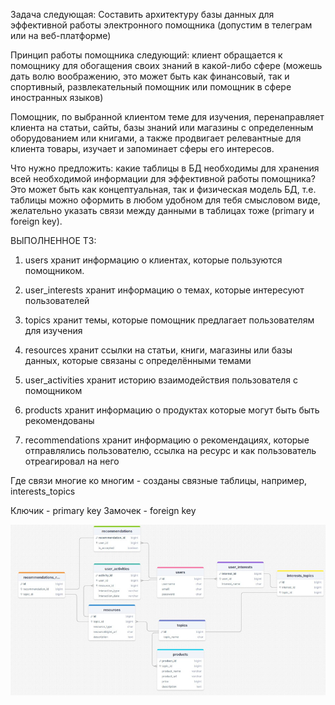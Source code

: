 Задача следующая:
Составить архитектуру базы данных для эффективной работы электронного помощника (допустим в телеграм или на
веб-платформе)

Принцип работы помощника следующий:
клиент обращается к помощнику для обогащения своих знаний в какой-либо сфере
(можешь дать волю воображению, это может быть как финансовый, так и спортивный, развлекательный помощник или помощник в
сфере иностранных языков)

Помощник, по выбранной клиентом теме для изучения, перенаправляет клиента на статьи, сайты, базы знаний или магазины с
определенным оборудованием или книгами, а также продвигает релевантные для клиента товары, изучает и запоминает сферы
его интересов.

Что нужно предложить:
какие таблицы в БД необходимы для хранения всей необходимой информации для эффективной работы помощника?
Это может быть как концептуальная, так и физическая модель БД, т.е. таблицы можно оформить в любом удобном для тебя
смысловом виде, желательно указать связи между данными в таблицах тоже (primary и foreign key).

ВЫПОЛНЕННОЕ ТЗ:

1. users
   хранит информацию о клиентах, которые пользуются помощником.

2. user_interests
   хранит информацию о темах, которые интересуют пользователей

3. topics
   хранит темы, которые помощник предлагает пользователям для изучения

4. resources
   хранит ссылки на статьи, книги, магазины или базы данных, которые связаны с определёнными темами

5. user_activities
   хранит историю взаимодействия пользователя с помощником

6. products
   хранит информацию о продуктах которые могут быть быть рекомендованы

7. recommendations
   хранит информацию о рекомендациях, которые отправлялись пользователю, ссылка на ресурс и как пользователь
   отреагировал на него

Где связи многие ко многим - созданы связные таблицы, например, interests_topics

Ключик - primary key
Замочек - foreign key

![img.png](img.png)

